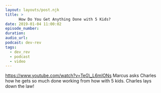 ```yaml
---
layout: layouts/post.njk
title: >
      How Do You Get Anything Done with 5 Kids?
date: 2019-01-04 11:00:02
episode_number: 
duration: 
audio_url: 
podcast: dev-rev
tags: 
  - dev_rev
  - podcast
  - video
---
```


https://www.youtube.com/watch?v=TeG\_L6mIONs Marcus asks Charles how he gets so much done working from how with 5 kids. Charles lays down the law!


